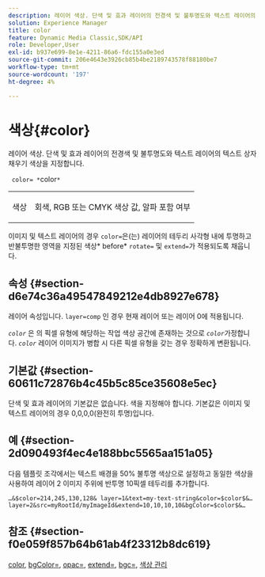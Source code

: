 ```yaml
---
description: 레이어 색상. 단색 및 효과 레이어의 전경색 및 불투명도와 텍스트 레이어의 텍스트 상자 채우기 색상을 지정합니다.
solution: Experience Manager
title: color
feature: Dynamic Media Classic,SDK/API
role: Developer,User
exl-id: b937e699-8e1e-4211-86a6-fdc155a0e3ed
source-git-commit: 206e4643e3926cb85b4be2189743578f88180be7
workflow-type: tm+mt
source-wordcount: '197'
ht-degree: 4%

---
```


# 색상{#color}

레이어 색상. 단색 및 효과 레이어의 전경색 및 불투명도와 텍스트 레이어의 텍스트 상자 채우기 색상을 지정합니다.

` color= *`color`*`

<table id="simpletable_68645167998A42229CEF858909FD447E"> 
 <tr class="strow"> 
  <td class="stentry"> <p> <span class="codeph"> <span class="varname"> 색상  </span> </span> </p> </td> 
  <td class="stentry"> <p>회색, RGB 또는 CMYK 색상 값, 알파 포함 여부 </p> </td> 
 </tr> 
</table>

이미지 및 텍스트 레이어의 경우 `color=`은(는) 레이어의 테두리 사각형 내에 투명하고 반불투명한 영역을 지정된 색상* before* `rotate=` 및 `extend=`가 적용되도록 채웁니다.

## 속성 {#section-d6e74c36a49547849212e4db8927e678}

레이어 속성입니다. `layer=comp` 인 경우 현재 레이어 또는 레이어 0에 적용됩니다.

*`color`* 은 의 픽셀 유형에 해당하는 작업 색상 공간에 존재하는 것으로  *`color`*&#x200B;가정합니다. *`color`* 레이어 이미지가 병합 시 다른 픽셀 유형을 갖는 경우 정확하게 변환됩니다.

## 기본값 {#section-60611c72876b4c45b5c85ce35608e5ec}

단색 및 효과 레이어의 기본값은 없습니다. 색을 지정해야 합니다. 기본값은 이미지 및 텍스트 레이어의 경우 0,0,0,0(완전히 투명)입니다.

## 예 {#section-2d090493f4ec4e188bbc5565aa151a05}

다음 템플릿 조각에서는 텍스트 배경을 50% 불투명 색상으로 설정하고 동일한 색상을 사용하여 레이어 2 이미지 주위에 반투명 10픽셀 테두리를 추가합니다.

`…&$color=214,245,130,128& layer=1&text=my-text-string&color=$color$&… layer=2&src=myRootId/myImageId&extend=10,10,10,10&bgColor=$color$&…`

## 참조 {#section-f0e059f857b64b61ab4f23312b8dc619}

[color](../../../../../is-api/http-ref/image-serving-api-ref/c-http-protocol-reference/c-data-types/r-is-http-color.md#reference-0fdb264a3aed4bd78451bb55311f6e93),  [bgColor=](../../../../../is-api/http-ref/image-serving-api-ref/c-http-protocol-reference/c-command-reference/r-bgcolor.md#reference-441371ba4ef54fe781887c5ae448f6ab),  [opac=](../../../../../is-api/http-ref/image-serving-api-ref/c-http-protocol-reference/c-command-reference/r-opac.md#reference-d2269b51aca34599a08d0a46ee5c27e5),  [extend=](../../../../../is-api/http-ref/image-serving-api-ref/c-http-protocol-reference/c-command-reference/r-extend.md#reference-7e9156beb285459d830e2d56782a74ac),  [bgc=](../../../../../is-api/http-ref/image-serving-api-ref/c-http-protocol-reference/c-command-reference/r-bgc.md#reference-53376175f617446fbe5c69120f834b88),  [색상 관리](../../../../../is-api/http-ref/image-serving-api-ref/c-http-protocol-reference/c-syntax-and-features/r-color-management.md#reference-c7e4a72d589145189f7e4bcb6b4544d7)

